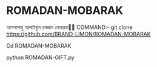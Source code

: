 # ROMADAN-MOBARAK
আসসালামু আলাইকুম রমজান মোবারক🥰🥰
COMMAND:-
git clone https://github.com/BRAND-LIMON/ROMADAN-MOBARAK


Cd ROMADAN-MOBARAK

python ROMADAN-GIFT.py
